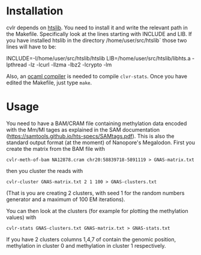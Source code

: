 # Installation

cvlr depends on [htslib](https://github.com/samtools/htslib).
You need to install it and write the relevant path in the Makefile.
Specifically look at the lines starting with INCLUDE and LIB.
If you have installed htslib in the directory
/home/user/src/htslib`
those two lines will have to be:

INCLUDE=-I/home/user/src/htslib/htslib
LIB=/home/user/src/htslib/libhts.a -lpthread -lz -lcurl -llzma -lbz2 -lcrypto -lm

Also, an [ocaml compiler](https://ocaml.org/learn/tutorials/up_and_running.html) 
is needed to compile `clvr-stats`.
Once you have edited the Makefile, just type `make`.

# Usage

You need to have a BAM/CRAM file containing methylation data
encoded with the Mm/Ml tages as explained in the SAM documentation
(https://samtools.github.io/hts-specs/SAMtags.pdf). This is also the standard output
format (at the moment) of Nanopore's Megalodon.
First you create the matrix from the BAM file with

`cvlr-meth-of-bam NA12878.cram chr20:58839718-5891119 > GNAS-matrix.txt`

then you cluster the reads with

`cvlr-cluster GNAS-matrix.txt 2 1 100 > GNAS-clusters.txt`

(That is you are creating 2 clusters, with seed 1 for the random numbers generator and
a maximum of 100 EM iterations).

You can then look at the clusters (for example for plotting the methylation values) with

`cvlr-stats GNAS-clusters.txt GNAS-matrix.txt > GNAS-stats.txt`

If you have 2 clusters columns 1,4,7 of contain the genomic position,
methylation in cluster 0 and methylation in cluster 1 respectively.



